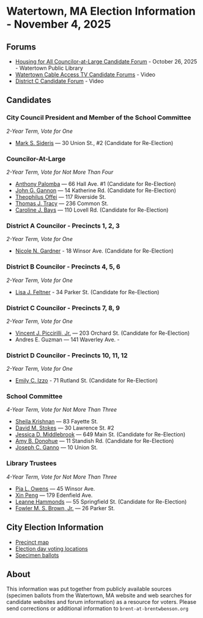 # Watertown, MA Election Information - November 4, 2025 

## Forums

- [Housing for All Councilor-at-Large Candidate Forum](https://www.housingforallwatertown.org/elections) - October 26, 2025 - Watertown Public Library
- [Watertown Cable Access TV Candidate Forums](https://wcatv.org/election/) - Video
- [District C Candidate Forum](https://www.watertownmanews.com/2025/10/10/watch-the-video-from-the-district-c-councilor-candidate-forum/) - Video

## Candidates

### City Council President and Member of the School Committee
*2-Year Term, Vote for One*
- [Mark S. Sideris](https://www.facebook.com/mark.sideris.3/) — 30 Union St., #2 (Candidate for Re-Election)

### Councilor-At-Large
*2-Year Term, Vote for Not More Than Four*
- [Anthony Palomba](https://www.councilorpalomba.com/) — 66 Hall Ave. #1 (Candidate for Re-Election)
- [John G. Gannon](https://www.facebook.com/FriendsofGannonforWatertown/) — 14 Katherine Rd. (Candidate for Re-Election)
- [Theophilus Offei](https://www.theoforwatertown.com/) — 117 Riverside St.
- [Thomas J. Tracy](https://www.facebook.com/profile.php?id=61581549053695) — 236 Common St.
- [Caroline J. Bays](http://carolinebays.com/) — 110 Lovell Rd. (Candidate for Re-Election)

### District A Councilor - Precincts 1, 2, 3
*2-Year Term, Vote for One*
- [Nicole N. Gardner](https://www.nicoleforwatertown.com/) - 18 Winsor Ave. (Candidate for Re-Election)

### District B Councilor - Precincts 4, 5, 6
*2-Year Term, Vote for One*
- [Lisa J. Feltner](https://www.lisafeltner.com/?view=calendar&month=10-2025) - 34 Parker St. (Candidate for Re-Election)

### District C Councilor - Precincts 7, 8, 9
*2-Year Term, Vote for One*
- [Vincent J. Piccirilli, Jr.](https://www.facebook.com/vincent.piccirilli/) — 203 Orchard St. (Candidate for Re-Election)
- Andres E. Guzman — 141 Waverley Ave. - 

### District D Councilor - Precincts 10, 11, 12
*2-Year Term, Vote for One*
- [Emily C. Izzo](https://www.facebook.com/EmilyIzzoforDistrictD/) - 71 Rutland St. (Candidate for Re-Election)

### School Committee
*4-Year Term, Vote for Not More Than Three*
- [Sheila Krishnan](https://www.sheilakrishnan4wps.com/) — 83 Fayette St.
- [David M. Stokes](https://davidstokes.net/) — 30 Lawrence St. #2
- [Jessica D. Middlebrook](https://www.facebook.com/Jessica4WPS/) — 649 Main St. (Candidate for Re-Election)
- [Amy B. Donohue](https://www.facebook.com/amyforschoolcommittee/) — 11 Standish Rd. (Candidate for Re-Election)
- [Joseph C. Ganno](https://www.facebook.com/JoeGannoWatertownSchoolCommittee/) — 10 Union St.

### Library Trustees
*4-Year Term, Vote for Not More Than Three*
- [Pia L. Owens](https://piaowens.com/library) — 45 Winsor Ave.
- [Xin Peng](https://www.facebook.com/p/Xin-Peng-for-Watertown-61577644526456/) — 179 Edenfield Ave.
- [Leanne Hammonds](https://www.facebook.com/Leanne4Library/) — 55 Springfield St. (Candidate for Re-Election)
- [Fowler M. S. Brown, Jr.](https://fowlerbrown2025.com/) — 26 Parker St.

## City Election Information

- [Precinct map](https://content.civicplus.com/api/assets/48ef5324-9ca9-484b-92d8-31be7641a0b0)
- [Election day voting locations](https://www.watertown-ma.gov/424/Election-Day-Voting-Locations)
- [Specimen ballots](https://www.watertown-ma.gov/295/Specimen-Ballots)

## About

This information was put together from publicly available sources
(specimen ballots from the Watertown, MA website and web searches for
candidate websites and forum information) as a resource for
voters. Please send corrections or additional information to
`brent-at-brentwbenson.org`

